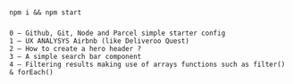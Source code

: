 ###
    npm i && npm start
###

###
    0 – Github, Git, Node and Parcel simple starter config
    1 – UX ANALYSYS Airbnb (like Deliveroo Quest)
    2 – How to create a hero header ?
    3 – A simple search bar component
    4 – Filtering results making use of arrays functions such as filter() & forEach()
###
